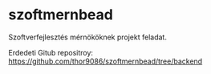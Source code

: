 # szoftmernbead
Szoftverfejlesztés mérnököknek projekt feladat.

Erdedeti Gitub repositroy: https://github.com/thor9086/szoftmernbead/tree/backend


